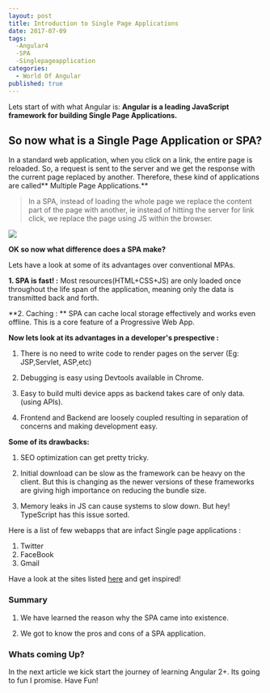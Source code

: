 ```yaml
---
layout: post
title: Introduction to Single Page Applications
date: 2017-07-09
tags:
  -Angular4
  -SPA
  -Singlepageapplication
categories:
  - World Of Angular
published: true
---
```

Lets start of with what Angular is: 
**Angular is a leading JavaScript framework for building Single Page Applications.** 

##  So now what is a Single Page Application or SPA?

In a standard web application, when you click on a link, the entire page is reloaded. So, a request is sent to the server and we get the response with the current page replaced by another. Therefore, these kind of applications are called** Multiple Page Applications.**

> In a SPA, instead of loading the whole page we replace the content part of the page with another, ie instead of hitting the server for link click, we replace the page using JS within the browser.

![]({{site.baseurl}}/https://tests4geeks.com/blog/wp-content/uploads/2015/10/ngspa_740_210.gif)

**OK so now what difference does a SPA make?**

Lets have a look at some of its advantages over conventional MPAs.

**1. SPA is fast! :** Most resources(HTML+CSS+JS) are only loaded once throughout the life span of the application, meaning only the data is transmitted back and forth.

**2. Caching : ** SPA can cache local storage effectively and works even offline. This is a core feature of a Progressive Web App.

**Now lets look at its advantages in a developer's prespective :**

1. There is no need to write code to render pages on the server (Eg: JSP,Servlet, ASP,etc)

2. Debugging is easy using Devtools available in Chrome.

3. Easy to build multi device apps as backend takes care of only data.(using APIs).

4. Frontend and Backend are loosely coupled resulting in separation of concerns and making development easy.


**Some of its drawbacks:**

1. SEO optimization can get pretty tricky.

2. Initial download can be slow as the framework can be heavy on the client. But this is changing as the newer 
versions of these frameworks are giving high importance on reducing the bundle size.

3. Memory leaks in JS can cause systems to slow down. But hey! TypeScript has this issue sorted.

Here is a list of few webapps that are infact Single page applications :

1. Twitter
2. FaceBook
3. Gmail

Have a look at the sites listed [here](https://www.awwwards.com/websites/single-page/) and get inspired!


       

### Summary

1. We have learned the reason why the SPA came into existence.

2. We got to know the pros and cons of a SPA application.

### Whats coming Up?

In the next article we kick start the journey of learning Angular 2+. Its going to fun I promise.
Have Fun!
